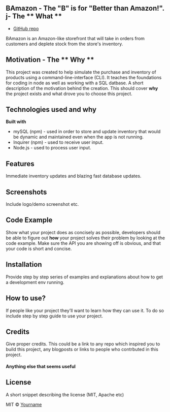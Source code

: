 ## BAmazon - The "B" is for "Better than Amazon!". j- The ** What **
- [GitHub repo](https://github.com/gfellouris/bamazon.git)

BAmazon is  an Amazon-like storefront that will take in orders from customers and deplete stock from the store's inventory. 

## Motivation - The ** Why **
This project was created to help simulate the purchase and inventory of products using a command-line-interface (CLI).  It teaches the foundations for coding in node as well as working with a SQL datbase.
A short description of the motivation behind the creation. This should cover **why** the project exists and what drove you to choose this project.

## Technologies used and why
<b>Built with</b>
- mySQL (npm) - used in order to store and update inventory that would be dynamic and maintained even when the app is not running.
- Inquirer (npm) - used to receive user input.
- Node.js - used to process user input.

## Features
Immediate inventory updates and blazing fast database updates.

## Screenshots
Include logo/demo screenshot etc.

## Code Example
Show what your project does as concisely as possible, developers should be able to figure out **how** your project solves their problem by looking at the code example. Make sure the API you are showing off is obvious, and that your code is short and concise.

## Installation
Provide step by step series of examples and explanations about how to get a development env running.

## How to use?
If people like your project they’ll want to learn how they can use it. To do so include step by step guide to use your project.

## Credits
Give proper credits. This could be a link to any repo which inspired you to build this project, any blogposts or links to people who contrbuted in this project. 

#### Anything else that seems useful

## License
A short snippet describing the license (MIT, Apache etc)

MIT © [Yourname]()

